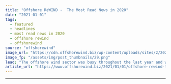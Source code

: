 ```yaml
---
title: "Offshore ReWIND -  The Most Read News in 2020"
date: "2021-01-01"
tags: 
  - featured
  - headlines
  - most read news in 2020
  - offshore rewind
  - offshorewind
source: "offshorewind"
image_url: "https://cdn.offshorewind.biz/wp-content/uploads/sites/2/2021/01/01093002/Most-Read-2020_offshorewind.biz_.png"
image_fp: "/assets/img/post_thumbnails/29.png"
lead: "The offshore wind sector was busy throughout the last year and we saw more"
article_url: "https://www.offshorewind.biz/2021/01/01/offshore-rewind-the-most-read-news-in-2020/"
---
```


---
